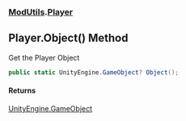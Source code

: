 ### [ModUtils](ModUtils.md 'ModUtils').[Player](ModUtils.Player.md 'ModUtils.Player')

## Player.Object() Method

Get the Player Object

```csharp
public static UnityEngine.GameObject? Object();
```

#### Returns
[UnityEngine.GameObject](https://docs.microsoft.com/en-us/dotnet/api/UnityEngine.GameObject 'UnityEngine.GameObject')